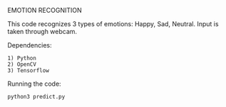 EMOTION RECOGNITION

This code recognizes 3 types of emotions: Happy, Sad, Neutral.
Input is taken through webcam.

Dependencies:

    1) Python
    2) OpenCV
    3) Tensorflow 

Running the code:

    python3 predict.py

